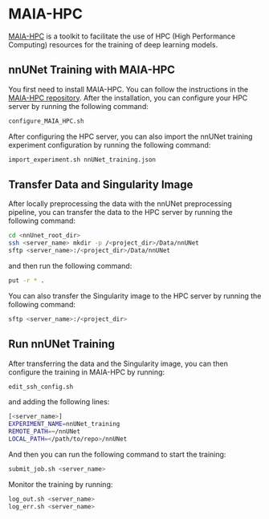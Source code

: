 # MAIA-HPC

[MAIA-HPC](https://github.com/kthcloud/MAIA/tree/master/MAIA-HPC) is a toolkit to facilitate the use of HPC (High Performance Computing) resources for the training of deep learning models.

## nnUNet Training with MAIA-HPC
You first need to install MAIA-HPC. You can follow the instructions in the [MAIA-HPC repository](https://github.com/kthcloud/MAIA/tree/master/MAIA-HPC).
After the installation, you can configure your HPC server by running the following command:
```bash
configure_MAIA_HPC.sh
```
After configuring the HPC server, you can also import the nnUNet training experiment configuration by running the following command:
```bash
import_experiment.sh nnUNet_training.json
```

## Transfer Data and Singularity Image
After locally preprocessing the data with the nnUNet preprocessing pipeline, you can transfer the data to the HPC server by running the following command:
```bash
cd <nnUnet_root_dir>
ssh <server_name> mkdir -p /<project_dir>/Data/nnUNet
sftp <server_name>:/<project_dir>/Data/nnUNet
```
and then run the following command:
```bash
put -r * .
```
You can also transfer the Singularity image to the HPC server by running the following command:
```bash
sftp <server_name>:/<project_dir>
```

## Run nnUNet Training
After transferring the data and the Singularity image, you can then configure the training in MAIA-HPC by running:
```bash
edit_ssh_config.sh 
```
and adding the following lines:
```bash
[<server_name>]
EXPERIMENT_NAME=nnUNet_training
REMOTE_PATH=~/nnUNet
LOCAL_PATH=</path/to/repo>/nnUNet
```
And then you can run the following command to start the training:
```bash
submit_job.sh <server_name>
```

Monitor the training by running:
```bash
log_out.sh <server_name>
log_err.sh <server_name>
```